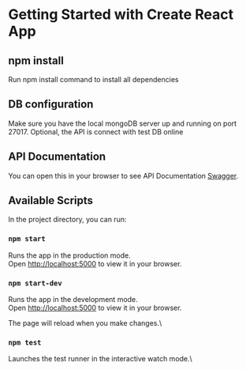 # Getting Started with Create React App

## npm install

Run npm install command to install all dependencies

## DB configuration

Make sure you have the local mongoDB server up and running on port 27017.
Optional, the API is connect with test DB online

## API Documentation

You can open this in your browser to see API Documentation [Swagger](http://localhost:5000/api/docs).

## Available Scripts

In the project directory, you can run:

### `npm start`

Runs the app in the production mode.\
Open [http://localhost:5000](http://localhost:5000) to view it in your browser.

### `npm start-dev`

Runs the app in the development mode.\
Open [http://localhost:5000](http://localhost:5000) to view it in your browser.

The page will reload when you make changes.\

### `npm test`

Launches the test runner in the interactive watch mode.\

